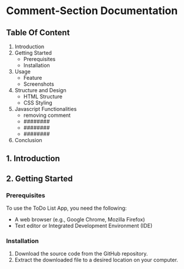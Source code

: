 # Comment-Section Documentation

## Table Of Content

1. Introduction
2. Getting Started
    - Prerequisites
    - Installation
3. Usage
    - Feature 
    - Screenshots 
4. Structure and Design
    - HTML Structure
    - CSS Styling
5. Javascript Functionalities
    - removing comment
    - ########
    - ########
    - ########
6. Conclusion



## 1. Introduction


## 2. Getting Started
### Prerequisites
To use the ToDo List App, you need the following:
- A web browser (e.g., Google Chrome, Mozilla Firefox)
- Text editor or Integrated Development Environment (IDE)

### Installation
1. Download the source code from the GitHub repository.
2. Extract the downloaded file to a desired location on your computer.